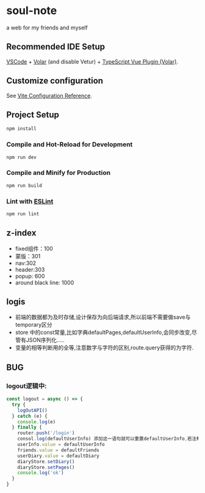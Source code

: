 <!--
 * @Author: Gro lin
 * @Date: 2024-04-10 07:09:02
 * @LastEditors: Gro lin
 * @LastEditTime: 2024-04-10 13:30:18
-->

# soul-note

a web for my friends and myself

## Recommended IDE Setup

[VSCode](https://code.visualstudio.com/) + [Volar](https://marketplace.visualstudio.com/items?itemName=Vue.volar) (and disable Vetur) + [TypeScript Vue Plugin (Volar)](https://marketplace.visualstudio.com/items?itemName=Vue.vscode-typescript-vue-plugin).

## Customize configuration

See [Vite Configuration Reference](https://vitejs.dev/config/).

## Project Setup

```sh
npm install
```

### Compile and Hot-Reload for Development

```sh
npm run dev
```

### Compile and Minify for Production

```sh
npm run build
```

### Lint with [ESLint](https://eslint.org/)

```sh
npm run lint
```

## z-index

- fixed组件：100  
- 蒙版：301  
- nav:302  
- header:303  
- popup: 600  
- around black line: 1000

## logis

- 前端的数据都为及时存储,设计保存为向后端请求,所以前端不需要做save与temporary区分
- store 中的const常量,比如字典defaultPages,defaultUserInfo,会同步改变,尽管有JSON序列化.....
- 变量的相等判断用的全等,注意数字与字符的区别,route.query获得的为字符.

## BUG

### logout逻辑中:

```js
const logout = async () => {
  try {
    logOutAPI()
  } catch (e) {
    console.log(e)
  } finally {
    router.push('/login')
    consol.log(defaultUserInfo) 添加这一语句就可以重置defaultUserInfo,若注释则....
    userInfo.value = defaultUserInfo
    friends.value = defaultFriends
    userDiary.value = defaultDiary
    diaryStore.setDiary()
    diaryStore.setPages()
    console.log('ok')
  }
}
